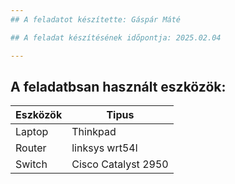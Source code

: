 ```yaml
---
## A feladatot készítette: Gáspár Máté

## A feladat készítésének időpontja: 2025.02.04

---
```

## A feladatbsan használt eszközök:
| Eszközök            | Tipus  |
|---------------------|------- |
| Laptop  | Thinkpad           |
| Router  | linksys wrt54l    |
| Switch  | Cisco Catalyst 2950| 
